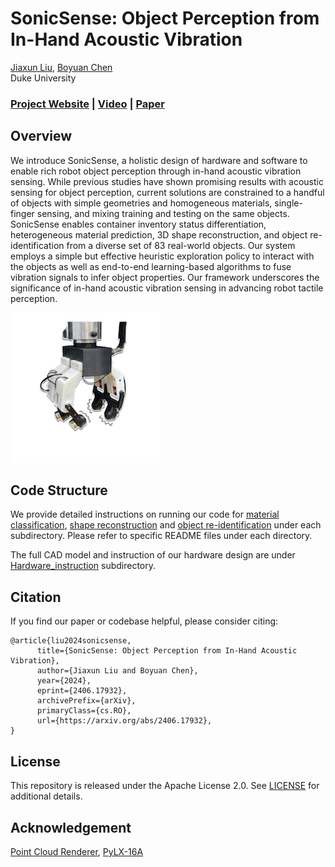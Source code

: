 # SonicSense: Object Perception from In-Hand Acoustic Vibration

[Jiaxun Liu](https://www.jiaxunliu.com/), [Boyuan Chen](http://boyuanchen.com/)
<br>
Duke University
<br>

### [Project Website](http://generalroboticslab.com/SonicSense) | [Video](https://www.youtube.com/watch?v=MvSYdLMsvx4) | [Paper](https://arxiv.org/abs/2406.17932)

## Overview
We introduce SonicSense, a holistic design of hardware and software to enable rich robot object perception through in-hand acoustic vibration sensing. While previous studies have shown promising results with acoustic sensing for object perception, current solutions are constrained to a handful of objects with simple geometries and homogeneous materials, single-finger sensing, and mixing training and testing on the same objects. SonicSense enables container inventory status differentiation, heterogeneous material prediction, 3D shape reconstruction, and object re-identification from a diverse set of 83 real-world objects. Our system employs a simple but effective heuristic exploration policy to interact with the objects as well as end-to-end learning-based algorithms to fuse vibration signals to infer object properties. Our framework underscores the significance of in-hand acoustic vibration sensing in advancing robot tactile perception.

![teaser](figures/teaser.gif)

## Code Structure

We provide detailed instructions on running our code for [material classification](https://github.com/generalroboticslab/SonicSense/tree/main/ARNet_material_classification), [shape reconstruction](https://github.com/generalroboticslab/SonicSense/tree/main/ARNet_shape_reconstruction) and [object re-identification](https://github.com/generalroboticslab/SonicSense/tree/main/ARNet_object_classification) under each subdirectory. Please refer to specific README files under each directory.

The full CAD model and instruction of our hardware design are under [Hardware_instruction](https://github.com/generalroboticslab/SonicSense/tree/main/Hardware_instruction) subdirectory.

## Citation

If you find our paper or codebase helpful, please consider citing:

```
@article{liu2024sonicsense,
      title={SonicSense: Object Perception from In-Hand Acoustic Vibration}, 
      author={Jiaxun Liu and Boyuan Chen},
      year={2024},
      eprint={2406.17932},
      archivePrefix={arXiv},
      primaryClass={cs.RO},
      url={https://arxiv.org/abs/2406.17932}, 
}
```

## License

This repository is released under the Apache License 2.0. See [LICENSE](LICENSE) for additional details.

## Acknowledgement
[Point Cloud Renderer](https://github.com/zekunhao1995/PointFlowRenderer), [PyLX-16A](https://github.com/ethanlipson/PyLX-16A)
